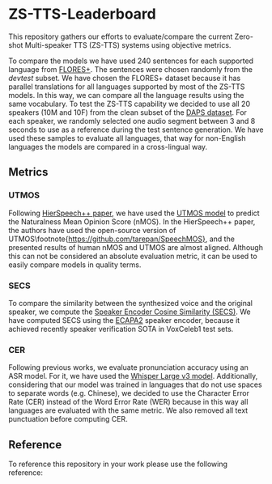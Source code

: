 # ZS-TTS-Leaderboard
This repository gathers our efforts to evaluate/compare the current Zero-shot Multi-speaker TTS (ZS-TTS) systems using objective metrics.

To compare the models we have used 240 sentences for each supported language from [FLORES+](https://github.com/openlanguagedata/flores).
 The sentences were chosen randomly from the $devtest$ subset. We have chosen the FLORES+ dataset because it has parallel translations for all languages supported by most of the ZS-TTS models. 
 In this way, we can compare all the language results using the same vocabulary. To test the ZS-TTS capability we decided to use all 20 speakers (10M and 10F) from the clean subset of the [DAPS dataset](https://zenodo.org/records/4660670). 
 For each speaker, we randomly selected one audio segment between 3 and 8 seconds to use as a reference during the test sentence generation. 
 We have used these samples to evaluate all languages, that way for non-English languages the models are compared in a cross-lingual way.


## Metrics

### UTMOS
Following [HierSpeech++ paper](https://arxiv.org/abs/2311.12454), we have used the [UTMOS model](https://arxiv.org/abs/2204.02152) to predict the Naturalness Mean Opinion Score (nMOS). 
In the HierSpeech++ paper, the authors have used the open-source version of UTMOS\footnote{https://github.com/tarepan/SpeechMOS}, and the presented results of human nMOS and UTMOS are almost aligned. 
Although this can not be considered an absolute evaluation metric, it can be used to easily compare models in quality terms. 

### SECS
To compare the similarity between the synthesized voice and the original speaker, we compute the [Speaker Encoder Cosine Similarity (SECS)](https://arxiv.org/abs/2104.05557).
We have computed SECS using the [ECAPA2](https://huggingface.co/Jenthe/ECAPA2) speaker encoder, because it achieved recently speaker verification SOTA in VoxCeleb1 test sets.

### CER
Following previous works, we evaluate pronunciation accuracy using an ASR model. For it, we have used the [Whisper Large v3 model](https://huggingface.co/openai/whisper-large-v3). 
Additionally, considering that our model was trained in languages that do not use spaces to separate words (e.g. Chinese), we decided to use the Character Error Rate (CER) instead of the Word Error Rate (WER) because in this way all languages are evaluated with the same metric. We also removed all text punctuation before computing CER.


## Reference
To reference this repository in your work please use the following reference:
```

```
